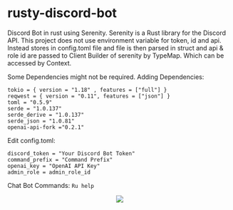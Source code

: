 # rusty-discord-bot

Discord Bot in rust using Serenity. Serenity is a Rust library for the Discord API.
This project does not use environment variable for token, id and api. Instead stores in config.toml file and file is then parsed in struct 
and api & role id are passed to Client Builder of serenity by TypeMap. Which can be accessed by Context.

Some Dependencies might not be required.
Adding Dependencies:
```
tokio = { version = "1.18" , features = ["full"] }
reqwest = { version = "0.11", features = ["json"] }
toml = "0.5.9"
serde = "1.0.137"
serde_derive = "1.0.137"
serde_json = "1.0.81"
openai-api-fork ="0.2.1"
```

Edit config.toml:
```
discord_token = "Your Discord Bot Token"
command_prefix = "Command Prefix"
openai_key = "OpenAI API Key"
admin_role = admin_role_id
```

Chat Bot Commands:
```Ru help```
<p align="center">
  <img src="result.png"/>
</p>
